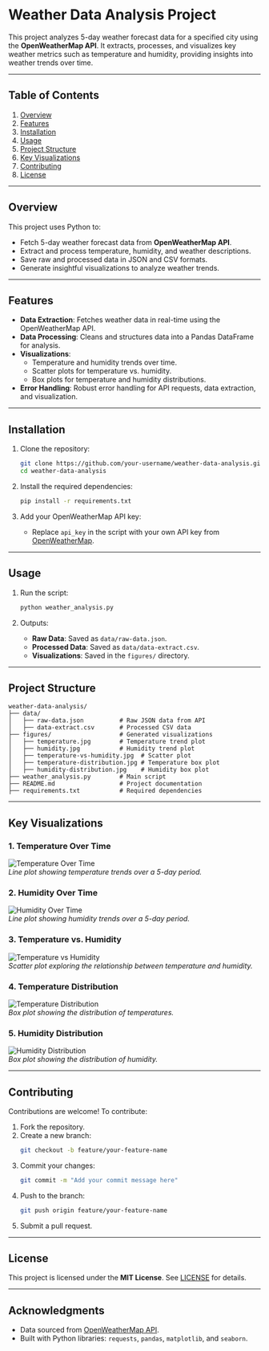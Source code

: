 # **Weather Data Analysis Project**

This project analyzes 5-day weather forecast data for a specified city using the **OpenWeatherMap API**. It extracts, processes, and visualizes key weather metrics such as temperature and humidity, providing insights into weather trends over time.

---

## **Table of Contents**  
1. [Overview](#overview)  
2. [Features](#features)  
3. [Installation](#installation)  
4. [Usage](#usage)  
5. [Project Structure](#project-structure)  
6. [Key Visualizations](#key-visualizations)  
7. [Contributing](#contributing)  
8. [License](#license)  

---

## **Overview**  
This project uses Python to:  
- Fetch 5-day weather forecast data from **OpenWeatherMap API**.  
- Extract and process temperature, humidity, and weather descriptions.  
- Save raw and processed data in JSON and CSV formats.  
- Generate insightful visualizations to analyze weather trends.  

---

## **Features**  
- **Data Extraction**: Fetches weather data in real-time using the OpenWeatherMap API.  
- **Data Processing**: Cleans and structures data into a Pandas DataFrame for analysis.  
- **Visualizations**:  
  - Temperature and humidity trends over time.  
  - Scatter plots for temperature vs. humidity.  
  - Box plots for temperature and humidity distributions.  
- **Error Handling**: Robust error handling for API requests, data extraction, and visualization.  

---

## **Installation**  
1. Clone the repository:  
   ```bash
   git clone https://github.com/your-username/weather-data-analysis.git
   cd weather-data-analysis
   ```

2. Install the required dependencies:  
   ```bash
   pip install -r requirements.txt
   ```

3. Add your OpenWeatherMap API key:  
   - Replace `api_key` in the script with your own API key from [OpenWeatherMap](https://openweathermap.org/api).  

---

## **Usage**  
1. Run the script:  
   ```bash
   python weather_analysis.py
   ```

2. Outputs:  
   - **Raw Data**: Saved as `data/raw-data.json`.  
   - **Processed Data**: Saved as `data/data-extract.csv`.  
   - **Visualizations**: Saved in the `figures/` directory.  

---

## **Project Structure**  
```
weather-data-analysis/
├── data/
│   ├── raw-data.json          # Raw JSON data from API
│   ├── data-extract.csv       # Processed CSV data
├── figures/                   # Generated visualizations
│   ├── temperature.jpg        # Temperature trend plot
│   ├── humidity.jpg           # Humidity trend plot
│   ├── temperature-vs-humidity.jpg  # Scatter plot
│   ├── temperature-distribution.jpg # Temperature box plot
│   ├── humidity-distribution.jpg    # Humidity box plot
├── weather_analysis.py        # Main script
├── README.md                  # Project documentation
├── requirements.txt           # Required dependencies
```

---

## **Key Visualizations**  
### **1. Temperature Over Time**  
![Temperature Over Time](figures/temperature.jpg)  
*Line plot showing temperature trends over a 5-day period.*  

### **2. Humidity Over Time**  
![Humidity Over Time](figures/humidity.jpg)  
*Line plot showing humidity trends over a 5-day period.*  

### **3. Temperature vs. Humidity**  
![Temperature vs Humidity](figures/temperature-vs-humidity.jpg)  
*Scatter plot exploring the relationship between temperature and humidity.*  

### **4. Temperature Distribution**  
![Temperature Distribution](figures/temperature-distribution.jpg)  
*Box plot showing the distribution of temperatures.*  

### **5. Humidity Distribution**  
![Humidity Distribution](figures/humidity-distribution.jpg)  
*Box plot showing the distribution of humidity.*  

---

## **Contributing**  
Contributions are welcome! To contribute:  
1. Fork the repository.  
2. Create a new branch:  
   ```bash
   git checkout -b feature/your-feature-name
   ```  
3. Commit your changes:  
   ```bash
   git commit -m "Add your commit message here"
   ```  
4. Push to the branch:  
   ```bash
   git push origin feature/your-feature-name
   ```  
5. Submit a pull request.  

---

## **License**  
This project is licensed under the **MIT License**. See [LICENSE](LICENSE) for details.  

---

## **Acknowledgments**  
- Data sourced from [OpenWeatherMap API](https://openweathermap.org/api).  
- Built with Python libraries: `requests`, `pandas`, `matplotlib`, and `seaborn`.  
